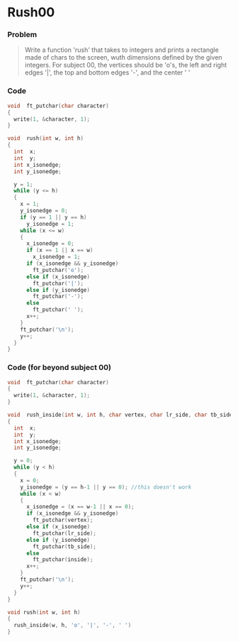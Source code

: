# Rush00
### Problem
> Write a function 'rush' that takes to integers and prints a rectangle made of chars to the screen, wuth dimensions defined by the given integers.
> For subject 00, the vertices should be 'o's, the left and right edges '|', the top and bottom edges '-', and the center ' '
### Code
```C
void  ft_putchar(char character)
{
  write(1, &character, 1);
}

void  rush(int w, int h)
{
  int  x;
  int  y;
  int x_isonedge;
  int y_isonedge;

  y = 1;
  while (y <= h)
  {
    x = 1;
    y_isonedge = 0;
    if (y == 1 || y == h)
      y_isonedge = 1;
    while (x <= w)
    {
      x_isonedge = 0;
      if (x == 1 || x == w)
        x_isonedge = 1;
      if (x_isonedge && y_isonedge)
        ft_putchar('o');
      else if (x_isonedge)
        ft_putchar('|');
      else if (y_isonedge)
        ft_putchar('-');
      else
        ft_putchar(' ');
      x++;
    }
    ft_putchar('\n');
    y++;
  }
}
```
### Code (for beyond subject 00)
```C
void  ft_putchar(char character)
{
  write(1, &character, 1);
}

void  rush_inside(int w, int h, char vertex, char lr_side, char tb_side, char inside)
{
  int  x;
  int  y;
  int x_isonedge;
  int y_isonedge;

  y = 0;
  while (y < h)
  {
    x = 0;
    y_isonedge = (y == h-1 || y == 0); //this doesn't work
    while (x < w)
    {
      x_isonedge = (x == w-1 || x == 0);
      if (x_isonedge && y_isonedge)
        ft_putchar(vertex);
      else if (x_isonedge)
        ft_putchar(lr_side);
      else if (y_isonedge)
        ft_putchar(tb_side);
      else
        ft_putchar(inside);
      x++;
    }
    ft_putchar('\n');
    y++;
  }
}

void rush(int w, int h)
{
  rush_inside(w, h, 'o', '|', '-', ' ')
}
```
